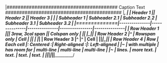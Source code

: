 |######################################## Caption Text ##########################################
|_______________________________________________________________________________________________,
|              | Header 1      || Header 2                     || Header 3                      |
|              | Subheader 1   | Subheader 2.1 | Subheader 2.2 |  Subheader 3.1 | Subheader 3.2 |
|==============|---------------|---------------|---------------|----------------|---------------|
| Row Header 1 ||| 3row, 3col span                             || Colspan only                  |
|______________|                                               |________________|_______________|
| Row Header 2 |^                                              |  Rowspan only  | Cell          |
|______________|                                               |                |_______________|
| Row Header 3 |^                                              |^               | Cell          |
|______________|_______________________________________________|________________|_______________|
| Row Header 4 | Row           | Each cell     |:   Centered  :| Right-aligned :|: Left-aligned |
|~             | with multiple | has room for  |   multi-line  |    multi-line  |  multi-line   |
|~             | lines.        | more text.    |      text.    |         text.  |  text.        |
|______________|_______________|_______________|_______________|________________|_______________/
